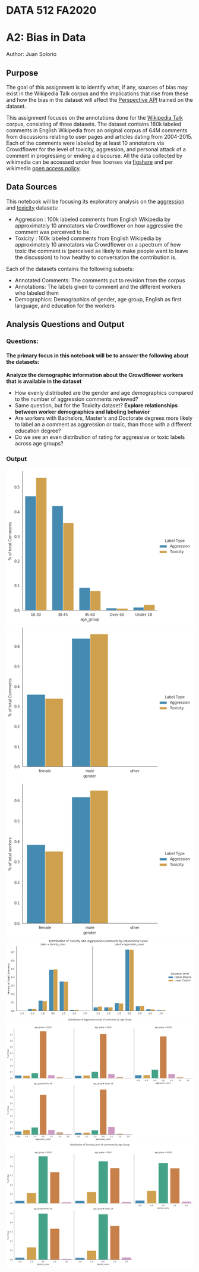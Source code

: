 # DATA 512 FA2020
# A2: Bias in Data
Author: Juan Solorio

## Purpose
The goal of this assignment is to identify what, if any, sources of bias may exist in the Wikipedia Talk corpus and the implications that rise from these and 
how the bias in the dataset will affect the [Perspective API](https://github.com/conversationai/perspective-hacks/blob/master/toxicity_timeline/README.md) trained on the dataset.

This assignment focuses on the annotations done for the [Wikipedia Talk]( https://meta.wikimedia.org/wiki/Research:Detox) corpus, consisting of three datasets. The dataset contains 160k labeled comments in English Wikipedia from an original corpus of 64M comments from discussions relating to user pages and articles dating from 2004-2015. Each of the comments were labeled by at least 10 annotators via Crowdflower for the level of toxicity, aggression, and personal attack of a comment in progressing or ending a discourse.
All the data collected by wikimedia can be accessed under free licenses via [figshare]( https://figshare.com/articles/Wikipedia_Talk_Labels_Toxicity/4563973) and per wikimedia [open access policy]( https://meta.wikimedia.org/wiki/Open_access_policy).

## Data Sources
This notebook will be focusing its exploratory analysis on the [aggression]( https://docs.google.com/spreadsheets/d/1IlhmnoAdHNm906WrwYp2el9tlZFfnJkwrYXzbEMKGvM/edit#gid=0&range=E3) and [toxicity]( https://docs.google.com/spreadsheets/d/1IlhmnoAdHNm906WrwYp2el9tlZFfnJkwrYXzbEMKGvM/edit#gid=0&range=E2) datasets:
- Aggression : 100k labeled comments from English Wikipedia by approximately 10 annotators via Crowdflower on how aggressive the comment was perceived to be.
- Toxicity : 160k labeled comments from English Wikipedia by approximately 10 annotators via Crowdflower on a spectrum of how toxic the comment is (perceived as likely to make people want to leave the discussion) to how healthy to conversation the contribution is.

Each of the datasets contains the following subsets:
- Annotated Comments: The comments put to revision from the corpus
- Annotations: The labels given to comment and the different workers who labeled them
- Demographics: Demographics of gender, age group, English as first language, and education for the workers

## Analysis Questions and Output
### Questions:
#### The primary focus in this notebook will be to answer the following about the datasets:
**Analyze the demographic information about the Crowdflower workers that is available in the dataset**
-	How evenly distributed are the gender and age demographics compared to the number of aggression comments reviewed?
-	Same question, but for the Toxicity dataset?
**Explore relationships between worker demographics and labeling behavior**
-	Are workers with Bachelors, Master's and Doctorate degrees more likely to label an a comment as aggression or toxic, than those with a different education degree?
-	Do we see an even distribution of rating for aggressive or toxic labels across age groups?

### Output

![alt text]( figures/Age_Distribution_labels_Percent_comments.png)
![alt text](figures/Gender_Distribution_labels_Percent_comments.png)
![alt text](figures/Gender_Distribution_labels_Percent_workers.png)
![alt text]( figures/Distribution_of_Toxicity_Aggression_by_educational_group.png)
![alt text]( figures/Distribution_of_Aggression_Level_of_comments_by_Age_Group.png)
![alt text](figures/Distribution_of_Toxicity_Level_of_comments_by_Age_Group.png)

